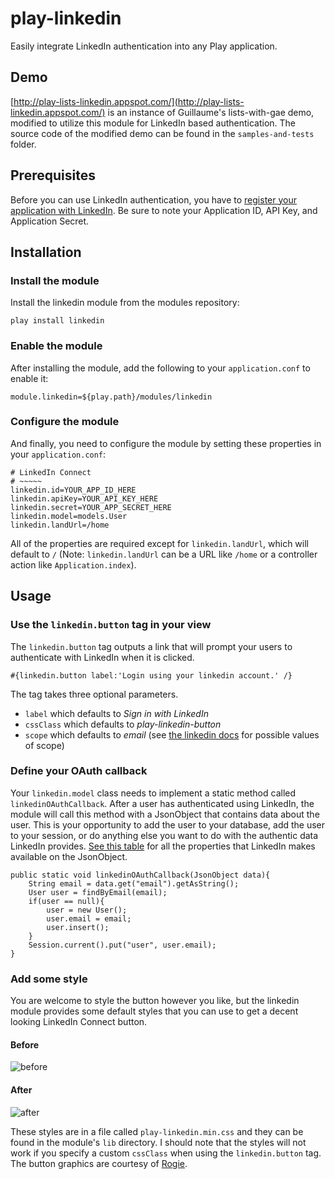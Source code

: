 # play-linkedin

Easily integrate LinkedIn authentication into any Play application. 

## Demo

[http://play-lists-linkedin.appspot.com/](http://play-lists-linkedin.appspot.com/) is an instance of Guillaume's lists-with-gae demo, modified to utilize this module for LinkedIn based authentication. The source code of the modified demo can be found in the `samples-and-tests` folder.

## Prerequisites

Before you can use LinkedIn authentication, you have to [register your application with LinkedIn](http://www.linkedin.com/developers/createapp.php). Be sure to note your Application ID, API Key, and Application Secret.

## Installation

### Install the module

Install the linkedin module from the modules repository:

    play install linkedin

### Enable the module

After installing the module, add the following to your `application.conf` to enable it:

    module.linkedin=${play.path}/modules/linkedin

### Configure the module

And finally, you need to configure the module by setting these properties in your `application.conf`:

    # LinkedIn Connect
    # ~~~~~
    linkedin.id=YOUR_APP_ID_HERE
    linkedin.apiKey=YOUR_API_KEY_HERE
    linkedin.secret=YOUR_APP_SECRET_HERE
    linkedin.model=models.User
    linkedin.landUrl=/home

All of the properties are required except for `linkedin.landUrl`, which will default to `/` (Note: `linkedin.landUrl` can be a URL like `/home` or a controller action like `Application.index`).

## Usage

### Use the `linkedin.button` tag in your view

The `linkedin.button` tag outputs a link that will prompt your users to authenticate with LinkedIn when it is clicked.

	#{linkedin.button label:'Login using your linkedin account.' /}

The tag takes three optional parameters.

- `label` which defaults to *Sign in with LinkedIn*
- `cssClass` which defaults to *play-linkedin-button*
- `scope` which defaults to *email* (see [the linkedin docs](http://developers.linkedin.com/docs/authentication/permissions) for possible values of scope)

### Define your OAuth callback

Your `linkedin.model` class needs to implement a static method called `linkedinOAuthCallback`. After a user has authenticated using LinkedIn, the module will call this method with a JsonObject that contains data about the user. This is your opportunity to add the user to your database, add the user to your session, or do anything else you want to do with the authentic data LinkedIn provides. [See this table](http://developers.linkedin.com/docs/reference/api/user) for all the properties that LinkedIn makes available on the JsonObject.

    public static void linkedinOAuthCallback(JsonObject data){
        String email = data.get("email").getAsString();
        User user = findByEmail(email);
        if(user == null){
            user = new User();
            user.email = email;
            user.insert();
        }
        Session.current().put("user", user.email);
    }

### Add some style

You are welcome to style the button however you like, but the linkedin module provides some default styles that you can use to get a decent looking LinkedIn Connect button.

#### Before

![before](http://play-lists-linkedin.appspot.com/assets/images/before.jpg)

#### After

![after](http://play-lists-linkedin.appspot.com/assets/images/after.jpg)

These styles are in a file called `play-linkedin.min.css` and they can be found in the module's `lib` directory. I should note that the styles will not work if you specify a custom `cssClass` when using the `linkedin.button` tag. The button graphics are courtesy of [Rogie](http://www.komodomedia.com/blog/2009/05/sign-in-with-twitter-and-linkedin-buttons/).